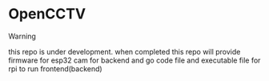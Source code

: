 # OpenCCTV


> [!WARNING]
> this repo is under development.
> when completed this repo will provide firmware for esp32 cam for backend and go code file
> and executable file for rpi to run frontend(backend)